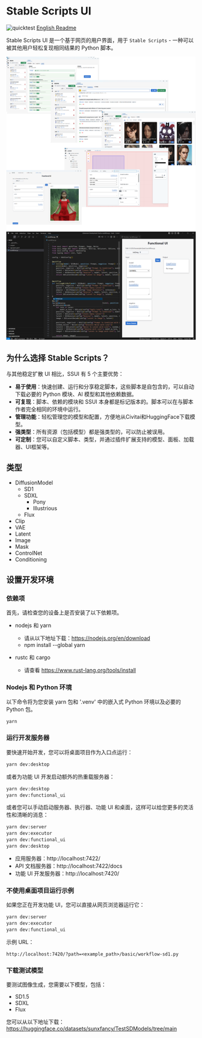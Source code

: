 Stable Scripts UI
====================

![quicktest](https://github.com/sunxfancy/SSUI/actions/workflows/quicktest.yml/badge.svg) [English Readme](Readme.md)

Stable Scripts UI 是一个基于网页的用户界面，用于 `Stable Scripts` - 一种可以被其他用户轻松复现相同结果的 Python 脚本。


![Desktop Version](doc/images/presentation.png)
![VSCode Plugin](doc/images/vscode-plugin.png)


## 为什么选择 Stable Scripts？

与其他稳定扩散 UI 相比，SSUI 有 5 个主要优势：

- **易于使用**：快速创建、运行和分享稳定脚本，这些脚本是自包含的，可以自动下载必要的 Python 模块、AI 模型和其他依赖数据。
- **可复现**：脚本、依赖的模块和 SSUI 本身都是标记版本的。脚本可以在与脚本作者完全相同的环境中运行。
- **管理功能**：轻松管理您的模型和配置，方便地从Civitai和HuggingFace下载模型。
- **强类型**：所有资源（包括模型）都是强类型的，可以防止被误用。
- **可定制**：您可以自定义脚本、类型，并通过插件扩展支持的模型、面板、加载器、UI框架等。


## 类型

- DiffusionModel
  - SD1
  - SDXL
    - Pony
    - Illustrious
  - Flux
- Clip
- VAE
- Latent
- Image
- Mask
- ControlNet
- Conditioning


## 设置开发环境

### 依赖项

首先，请检查您的设备上是否安装了以下依赖项。

- nodejs 和 yarn
  - 请从以下地址下载：https://nodejs.org/en/download
  - npm install --global yarn

- rustc 和 cargo
  - 请查看 https://www.rust-lang.org/tools/install


### Nodejs 和 Python 环境

以下命令将为您安装 yarn 包和 '.venv' 中的嵌入式 Python 环境以及必要的 Python 包。

```bash
yarn
```


### 运行开发服务器

要快速开始开发，您可以将桌面项目作为入口点运行：
```bash
yarn dev:desktop
```

或者为功能 UI 开发启动额外的热重载服务器：
```bash
yarn dev:desktop
yarn dev:functional_ui
```

或者您可以手动启动服务器、执行器、功能 UI 和桌面，这样可以给您更多的灵活性和清晰的消息：

```bash
yarn dev:server
yarn dev:executor
yarn dev:functional_ui
yarn dev:desktop
```

- 应用服务器：http://localhost:7422/
- API 文档服务器：http://localhost:7422/docs
- 功能 UI 开发服务器：http://localhost:7420/

### 不使用桌面项目运行示例

如果您正在开发功能 UI，您可以直接从网页浏览器运行它：

```bash
yarn dev:server
yarn dev:executor
yarn dev:functional_ui
```

示例 URL：
```
http://localhost:7420/?path=<example_path>/basic/workflow-sd1.py
```

### 下载测试模型

要测试图像生成，您需要以下模型，包括：

- SD1.5
- SDXL
- Flux

您可以从以下地址下载：
https://huggingface.co/datasets/sunxfancy/TestSDModels/tree/main 